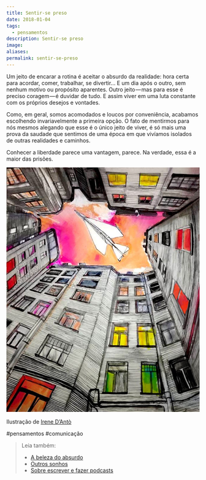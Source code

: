 ```yaml
---
title: Sentir-se preso
date: 2018-01-04
tags:
  - pensamentos
description: Sentir-se preso
image: 
aliases:
permalink: sentir-se-preso
---
```

Um jeito de encarar a rotina é aceitar o absurdo da realidade: hora certa para acordar, comer, trabalhar, se divertir… E um dia após o outro, sem nenhum motivo ou propósito aparentes. Outro jeito — mas para esse é preciso coragem — é duvidar de tudo. E assim viver em uma luta constante com os próprios desejos e vontades.

Como, em geral, somos acomodados e loucos por conveniência, acabamos escolhendo invariavelmente a primeira opção. O fato de mentirmos para nós mesmos alegando que esse é o único jeito de viver, é só mais uma prova da saudade que sentimos de uma época em que vivíamos isolados de outras realidades e caminhos.

Conhecer a liberdade parece uma vantagem, parece. Na verdade, essa é a maior das prisões.

<img src="/assets/img/sentir-se-preso-medium.jpg">

Ilustração de [Irene D’Antò](http://irenedanto.tumblr.com/)


#pensamentos #comunicação

> Leia também:
> - <a href="/a-beleza-do-absurdo">A beleza do absurdo</a>
> - <a href="/outros-sonhos">Outros sonhos</a>
> - <a href="/sobre-escrever-e-fazer-podcasts">Sobre escrever e fazer podcasts</a>
